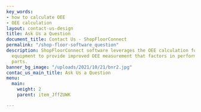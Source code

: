 ```yaml
---
key_words:
- how to calculate OEE
- OEE calculation
layout: contact-us-design
title: Ask Us a Question
document_title: Contact Us - ShopFloorConnect
permalink: "/shop-floor-software_question"
description: ShopFloorConnect software leverages the OEE calculation formula for production
  equipment to provide improved OEE measurement that factors in performance for specific
  parts.
banner_bg_image: "/uploads/2021/10/21/bnr2.jpg"
contac_us_main_title: Ask Us a Question
menu:
  main:
    weight: 2
    parent: item_JffZUWK

---
```


